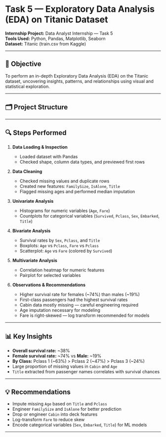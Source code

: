 # Task 5 — Exploratory Data Analysis (EDA) on Titanic Dataset

**Internship Project:** Data Analyst Internship — Task 5  
**Tools Used:** Python, Pandas, Matplotlib, Seaborn  
**Dataset:** Titanic (train.csv from Kaggle)  

---

## 📌 Objective
To perform an in-depth Exploratory Data Analysis (EDA) on the Titanic dataset, uncovering insights, patterns, and relationships using visual and statistical exploration.

---

## 🗂 Project Structure

---

## 🔍 Steps Performed

1. **Data Loading & Inspection**
   - Loaded dataset with Pandas
   - Checked shape, column data types, and previewed first rows

2. **Data Cleaning**
   - Checked missing values and duplicate rows
   - Created new features: `FamilySize`, `IsAlone`, `Title`
   - Flagged missing ages and performed median imputation

3. **Univariate Analysis**
   - Histograms for numeric variables (`Age`, `Fare`)
   - Countplots for categorical variables (`Survived`, `Pclass`, `Sex`, `Embarked`, `Title`)

4. **Bivariate Analysis**
   - Survival rates by `Sex`, `Pclass`, and `Title`
   - Boxplots: `Age` vs `Pclass`, `Fare` vs `Pclass`
   - Scatterplot: `Age` vs `Fare` (colored by `Survived`)

5. **Multivariate Analysis**
   - Correlation heatmap for numeric features
   - Pairplot for selected variables

6. **Observations & Recommendations**
   - Higher survival rate for females (~74%) than males (~19%)
   - First-class passengers had the highest survival rates
   - Cabin data mostly missing — careful engineering required
   - Age imputation necessary for modeling
   - Fare is right-skewed — log transform recommended for models

---

## 📊 Key Insights
- **Overall survival rate:** ~38%
- **Female survival rate:** ~74% vs **Male:** ~19%
- **By Class:** Pclass 1 (~63%) > Pclass 2 (~47%) > Pclass 3 (~24%)
- Large proportion of missing values in `Cabin` and `Age`
- `Title` extracted from passenger names correlates with survival chances

---

## 💡 Recommendations
- Impute missing `Age` based on `Title` and `Pclass`
- Engineer `FamilySize` and `IsAlone` for better prediction
- Drop or engineer `Cabin` into deck features
- Log-transform `Fare` to reduce skew
- Encode categorical variables (`Sex`, `Embarked`, `Title`) for ML models

---


